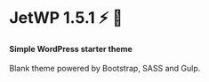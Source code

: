 # JetWP 1.5.1 :zap: :rocket:
#### Simple WordPress starter theme
Blank theme powered by Bootstrap, SASS and Gulp.